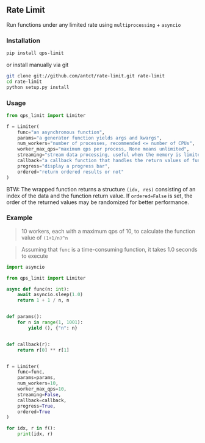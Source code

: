 ## Rate Limit

Run functions under any limited rate using `multiprocessing` + `asyncio`

### Installation

```bash
pip install qps-limit
```

or install manually via git

```bash
git clone git://github.com/antct/rate-limit.git rate-limit
cd rate-limit
python setup.py install
```

### Usage

```python
from qps_limit import Limiter

f = Limiter(
    func="an asynchronous function",
    params="a generator function yields args and kwargs",
    num_workers="number of processes, recommended <= number of CPUs",
    worker_max_qps="maximum qps per process, None means unlimited",
    streaming="stream data processing, useful when the memory is limited",
    callback="a callback function that handles the return values of func",
    progress="display a progress bar",
    ordered="return ordered results or not"
)
```

BTW: The wrapped function returns a structure `(idx, res)` consisting of an index of the data and the function return value. If `ordered=False` is set, the order of the returned values may be randomized for better performance.

### Example

> 10 workers, each with a maximum qps of 10, to calculate the function value of `(1+1/n)^n`

> Assuming that `func` is a time-consuming function, it takes 1.0 seconds to execute

```python
import asyncio

from qps_limit import Limiter

async def func(n: int):
    await asyncio.sleep(1.0)
    return 1 + 1 / n, n


def params():
    for n in range(1, 1001):
        yield (), {"n": n}


def callback(r):
    return r[0] ** r[1]


f = Limiter(
    func=func,
    params=params,
    num_workers=10,
    worker_max_qps=10,
    streaming=False,
    callback=callback,
    progress=True,
    ordered=True
)

for idx, r in f():
    print(idx, r)
```
